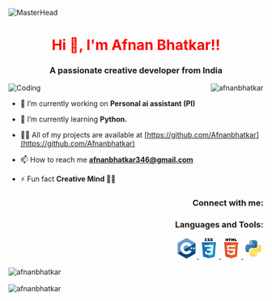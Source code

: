 ![MasterHead](https://raw.githubusercontent.com/Sutil/Sutil/2b2fad3bf54522bb30c8c170591fc68ff51b69e6/github-contribution-grid-snake2.svg)
<h1 align="center" style="color:red;">Hi 👋, I'm Afnan Bhatkar!!</h1>
<h3 align="center">A passionate creative developer from India</h3>
<img align="left" alt="Coding" width="400" src="https://analyticsindiamag.com/wp-content/uploads/2018/12/developer-dribbble.gif">

<p align="bottom"> <img src="https://komarev.com/ghpvc/?username=afnanbhatkar&label=Profile%20views&color=0e75b6&style=flat" alt="afnanbhatkar" /> </p>

  - 🔭 I’m currently working on **Personal ai assistant (PI)**

- 🌱 I’m currently learning **Python.**

- 👨‍💻 All of my projects are available at [https://github.com/Afnanbhatkar](https://github.com/Afnanbhatkar)

- 📫 How to reach me **afnanbhatkar346@gmail.com**

- ⚡ Fun fact **Creative Mind 😶‍🌫️**

<h3 align="right">Connect with me:</h3>
<p align="left">
</p>

<h3 align="right">Languages and Tools:</h3>
<p align="right"> <a href="https://www.w3schools.com/cpp/" target="_blank" rel="noreferrer"> <img src="https://raw.githubusercontent.com/devicons/devicon/master/icons/cplusplus/cplusplus-original.svg" alt="cplusplus" width="40" height="40"/> </a> <a href="https://www.w3schools.com/css/" target="_blank" rel="noreferrer"> <img src="https://raw.githubusercontent.com/devicons/devicon/master/icons/css3/css3-original-wordmark.svg" alt="css3" width="40" height="40"/> </a> <a href="https://www.w3.org/html/" target="_blank" rel="noreferrer"> <img src="https://raw.githubusercontent.com/devicons/devicon/master/icons/html5/html5-original-wordmark.svg" alt="html5" width="40" height="40"/> </a> <a href="https://www.python.org" target="_blank" rel="noreferrer"> <img src="https://raw.githubusercontent.com/devicons/devicon/master/icons/python/python-original.svg" alt="python" width="40" height="40"/> </a> </p>

<p><img align="center" src="https://github-readme-stats.vercel.app/api/top-langs?username=afnanbhatkar&show_icons=true&locale=en&layout=compact" alt="afnanbhatkar" /></p>

<p><img align="center" src="https://github-readme-streak-stats.herokuapp.com/?user=afnanbhatkar&" alt="afnanbhatkar" /></p>
